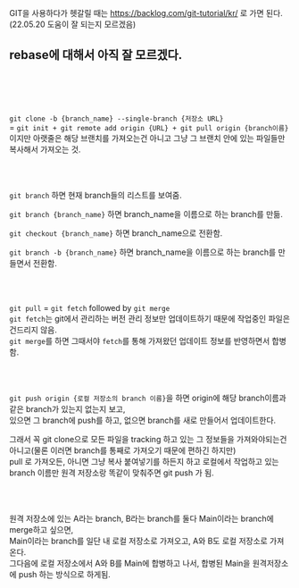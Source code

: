 GIT을 사용하다가 헷갈릴 때는
https://backlog.com/git-tutorial/kr/ 로 가면 된다.(22.05.20 도움이 잘 되는지 모르겠음)

rebase에 대해서 아직 잘 모르겠다.
<br/>
<br/>
---
<br/>
<br/>

```git clone -b {branch_name} --single-branch {저장소 URL}```  
= ```git init + git remote add origin {URL} + git pull origin {branch이름}```  
이지만 아랫줄은 해당 브랜치를 가져오는건 아니고 그냥 그 브랜치 안에 있는 파일들만 복사해서 가져오는 것.

<br/>
<br/>

```git branch```
하면 현재 branch들의 리스트를 보여줌.

```git branch {branch_name}```
하면 branch_name을 이름으로 하는 branch를 만듦.

```git checkout {branch_name}```
하면 branch_name으로 전환함.

```git branch -b {branch_name}```
하면 branch_name을 이름으로 하는 branch를 만들면서 전환함.

<br/>
<br/>

```git pull``` = ```git fetch``` followed by ```git merge```  
```git fetch```는 git에서 관리하는 버전 관리 정보만 업데이트하기 때문에 작업중인 파일은 건드리지 않음.  
```git merge```를 하면 그때서야 ```fetch```를 통해 가져왔던 업데이트 정보를 반영하면서 합병함.

<br/>
<br/>

```git push origin {로컬 저장소의 branch 이름}```을 하면 origin에 해당 branch이름과 같은 branch가 있는지 없는지 보고,  
있으면 그 branch에 push를 하고, 없으면 branch를 새로 만들어서 업데이트한다.

그래서 꼭 git clone으로 모든 파일을 tracking 하고 있는 그 정보들을 가져와야되는건 아니고(물론 이러면 branch를 통째로 가져오기 때문에 편하긴 하지만)  
pull 로 가져오든, 아니면 그냥 복사 붙여넣기를 하든지 하고 로컬에서 작업하고 있는 branch 이름만 원격 저장소랑 똑같이 맞춰주면 git push 가 됨.

<br/>
<br/>

원격 저장소에 있는 A라는 branch, B라는 branch를 둘다 Main이라는 branch에 merge하고 싶으면,  
Main이라는 branch를 일단 내 로컬 저장소로 가져오고, A와 B도 로컬 저장소로 가져온다.  
그다음에 로컬 저장소에서 A와 B를 Main에 합병하고 나서, 합병된 Main을 원격저장소에 push 하는 방식으로 하게됨.
